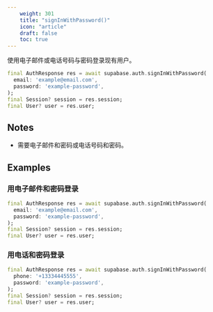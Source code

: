 ```yaml
---
    weight: 301
    title: "signInWithPassword()"
    icon: "article"
    draft: false
    toc: true
---
```


使用电子邮件或电话号码与密码登录现有用户。


```dart
final AuthResponse res = await supabase.auth.signInWithPassword(
  email: 'example@email.com',
  password: 'example-password',
);
final Session? session = res.session;
final User? user = res.user;
```






## Notes

- 需要电子邮件和密码或电话号码和密码。










## Examples

### 用电子邮件和密码登录



```dart
final AuthResponse res = await supabase.auth.signInWithPassword(
  email: 'example@email.com',
  password: 'example-password',
);
final Session? session = res.session;
final User? user = res.user;
```

### 用电话和密码登录



```dart
final AuthResponse res = await supabase.auth.signInWithPassword(
  phone: '+13334445555',
  password: 'example-password',
);
final Session? session = res.session;
final User? user = res.user;
```